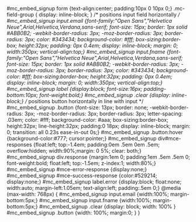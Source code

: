 #mc_embed_signup form {text-align:center; padding:10px 0 10px 0;}
.mc-field-group { display: inline-block; } /* positions input field horizontally */
#mc_embed_signup input.email {font-family:"Open Sans","Helvetica Neue",Arial,Helvetica,Verdana,sans-serif; font-size: 15px; border: 1px solid #ABB0B2;  -webkit-border-radius: 3px; -moz-border-radius: 3px; border-radius: 3px; color: #343434; background-color: #fff; box-sizing:border-box; height:32px; padding: 0px 0.4em; display: inline-block; margin: 0; width:350px; vertical-align:top;}
#mc_embed_signup input.fname {font-family:"Open Sans","Helvetica Neue",Arial,Helvetica,Verdana,sans-serif; font-size: 15px; border: 1px solid #ABB0B2;  -webkit-border-radius: 3px; -moz-border-radius: 3px; border-radius: 3px; color: #343434; background-color: #fff; box-sizing:border-box; height:32px; padding: 0px 0.4em; display: inline-block; margin: 0; width:350px; vertical-align:top;}
#mc_embed_signup label {display:block; font-size:16px; padding-bottom:10px; font-weight:bold;}
#mc_embed_signup .clear {display: inline-block;} /* positions button horizontally in line with input */
#mc_embed_signup .button {font-size: 13px; border: none; -webkit-border-radius: 3px; -moz-border-radius: 3px; border-radius: 3px; letter-spacing: .03em; color: #fff; background-color: #aaa; box-sizing:border-box; height:32px; line-height:32px; padding:0 18px; display: inline-block; margin: 0; transition: all 0.23s ease-in-out 0s;}
#mc_embed_signup .button:hover {background-color:#777; cursor:pointer;}
#mc_embed_signup div#mce-responses {float:left; top:-1.4em; padding:0em .5em 0em .5em; overflow:hidden; width:90%;margin: 0 5%; clear: both;}
#mc_embed_signup div.response {margin:1em 0; padding:1em .5em .5em 0; font-weight:bold; float:left; top:-1.5em; z-index:1; width:80%;}
#mc_embed_signup #mce-error-response {display:none;}
#mc_embed_signup #mce-success-response {color:#529214; display:none;}
#mc_embed_signup label.error {display:block; float:none; width:auto; margin-left:1.05em; text-align:left; padding:.5em 0;}
@media (max-width: 768px) {
    #mc_embed_signup input.email {width:100%; margin-bottom:5px;}
    #mc_embed_signup input.fname {width:100%; margin-bottom:5px;}
    #mc_embed_signup .clear {display: block; width: 100% }
    #mc_embed_signup .button {width: 100%; margin:0; }
}
